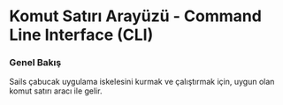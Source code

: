 # Komut Satırı Arayüzü - Command Line Interface (CLI)

### Genel Bakış
Sails çabucak uygulama iskelesini kurmak ve çalıştırmak için, uygun olan komut satırı aracı ile gelir.



<docmeta name="uniqueID" value="cli83196">
<docmeta name="displayName" value="Command Line Interface">
<docmeta name="stabilityIndex" value="3">

